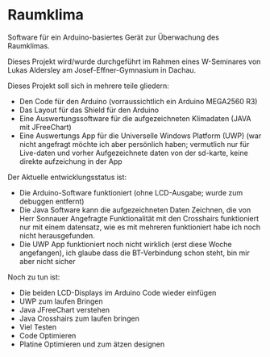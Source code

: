 # Raumklima
Software für ein Arduino-basiertes Gerät zur Überwachung des Raumklimas.

Dieses Projekt wird/wurde durchgeführt im Rahmen eines W-Seminares von Lukas Aldersley am Josef-Effner-Gymnasium in Dachau.

Dieses Projekt soll sich in mehrere teile gliedern:
  - Den Code für den Arduino (vorraussichtlich ein Arduino MEGA2560 R3)
  - Das Layout für das Shield für den Arduino
  - Eine Auswertungssoftware für die aufgezeichneten Klimadaten (JAVA mit JFreeChart)
  - Eine Auswertungs App für die Universelle Windows Platform (UWP) (war nicht angefragt möchte ich aber persönlich haben; vermutlich nur für Live-daten und vorher Aufgezeichnete daten von der sd-karte, keine direkte aufzeichung in der App
  
Der Aktuelle entwicklungsstatus ist: 
  - Die Arduino-Software funktioniert (ohne LCD-Ausgabe; wurde zum debuggen entfernt)
  - Die Java Software kann die aufgezeichneten Daten Zeichnen, die von Herr Sonnauer Angefragte Funktionalität mit den Crosshairs       funktioniert nur mit einem datensatz, wie es mit mehreren funktioniert habe ich noch nicht herausgefunden.
  - Die UWP App funktioniert noch nicht wirklich (erst diese Woche angefangen), ich glaube dass die BT-Verbindung schon steht, bin mir aber nicht sicher
  
Noch zu tun ist:
  - Die beiden LCD-Displays im Arduino Code wieder einfügen
  - UWP zum laufen Bringen
  - Java JFreeChart verstehen
  - Java Crosshairs zum laufen bringen
  - Viel Testen
  - Code Optimieren
  - Platine Optimieren und zum ätzen designen
